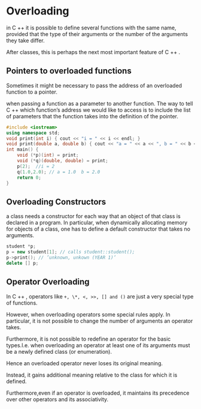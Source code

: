 # Overloading

in C ++ it is possible to define several functions with the same name, provided that the type of their arguments or the number of the arguments they take differ.

After classes, this is perhaps the next most important feature of C ++ .

## Pointers to overloaded functions

Sometimes it might be necessary to pass the address of an overloaded function to a pointer.

when passing a function as a parameter to another function. The way to tell C ++ which function’s address we would like to access is to include the list of parameters that the function takes into the definition of the pointer.

```C++
#include <iostream>
using namespace std;
void print(int i) { cout << "i = " << i << endl; }
void print(double a, double b) { cout << "a = " << a << ", b = " << b << endl; }
int main() {
    void (*p)(int) = print;
    void (*q)(double, double) = print;
    p(2);  //i = 2
    q(1.0,2.0); // a = 1.0  b = 2.0
    return 0;
}
```

## Overloading Constructors

a class needs a constructor for each way that an object of that class is declared in a program. In particular, when dynamically allocating memory for objects of a class, one has to define a default constructor that takes no arguments.

```C++
student *p;
p = new student[1]; // calls student::student();
p->print(); // ’unknown, unkown (YEAR 1)’
delete [] p;
```

## Operator Overloading

In C ++ , operators like `+, \*, <, >>, [] and ()` are just a very special type of functions.

However, when overloading operators some special rules apply. In particular, it is not possible to change the number of arguments an operator takes.

Furthermore, it is not possible to redefine an operator for the basic types.I.e. when overloading an operator at least one of its arguments must be a newly defined class (or enumeration).

Hence an overloaded operator never loses its original meaning.

Instead, it gains additional meaning relative to the class for which it is defined.

Furthermore,even if an operator is overloaded, it maintains its precedence over other operators and its associativity.
